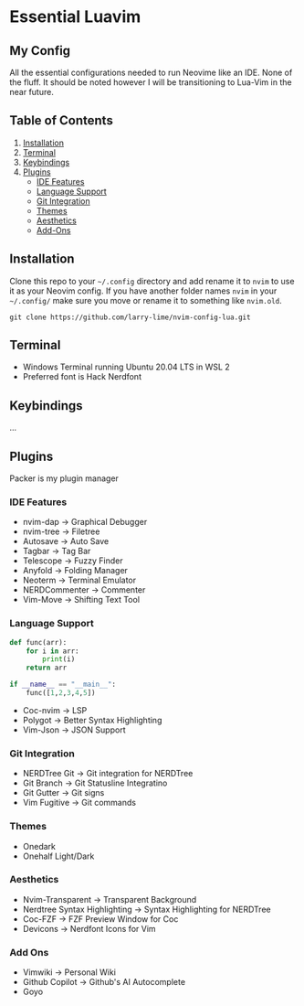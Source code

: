 # Essential Luavim

## My Config
All the essential configurations needed to run Neovime like an IDE. None of the fluff. It should be noted however I will be transitioning to Lua-Vim in the near future.

## Table of Contents
1. [Installation](#installation)
2. [Terminal](#terminal)
3. [Keybindings](#keybindings)
5. [Plugins](#plugins)
    - [IDE Features](#ide-features)
    - [Language Support](#language-support)
    - [Git Integration](#git-integration)
    - [Themes](#themes)
    - [Aesthetics](#aesthetics)
    - [Add-Ons](#add-ons)

## Installation
Clone this repo to your `~/.config` directory and add rename it to `nvim` to use it as your Neovim config. If you have another folder names `nvim` in your `~/.config/` make sure you move or rename it to something like `nvim.old`.
```
git clone https://github.com/larry-lime/nvim-config-lua.git
```

## Terminal 
- Windows Terminal running Ubuntu 20.04 LTS in WSL 2
- Preferred font is Hack Nerdfont

## Keybindings
...

## Plugins
Packer is my plugin manager

### IDE Features
- nvim-dap -> Graphical Debugger
- nvim-tree -> Filetree
- Autosave -> Auto Save
- Tagbar -> Tag Bar
- Telescope -> Fuzzy Finder
- Anyfold -> Folding Manager
- Neoterm -> Terminal Emulator
- NERDCommenter -> Commenter
- Vim-Move -> Shifting Text Tool

### Language Support

```python
def func(arr):
    for i in arr:
        print(i)
    return arr

if __name__ == "__main__":
    func([1,2,3,4,5])
```

- Coc-nvim -> LSP
- Polygot -> Better Syntax Highlighting
- Vim-Json -> JSON Support

### Git Integration
- NERDTree Git -> Git integration for NERDTree
- Git Branch -> Git Statusline Integratino
- Git Gutter -> Git signs
- Vim Fugitive -> Git commands

### Themes
- Onedark
- Onehalf Light/Dark
### Aesthetics
- Nvim-Transparent -> Transparent Background
- Nerdtree Syntax Highlighting -> Syntax Highlighting for NERDTree
- Coc-FZF -> FZF Preview Window for Coc 
- Devicons -> Nerdfont Icons for Vim

### Add Ons
- Vimwiki -> Personal Wiki
- Github Copilot -> Github's AI Autocomplete
- Goyo

